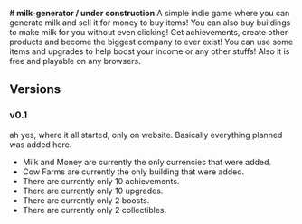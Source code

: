 **# milk-generator / under construction**
A simple indie game where you can generate milk and sell it for money to buy items!
You can also buy buildings to make milk for you without even clicking!
Get achievements, create other products and become the biggest company to ever exist!
You can use some items and upgrades to help boost your income or any other stuffs!
Also it is free and playable on any browsers.
## **Versions**
### v0.1
ah yes, where it all started, only on website.
Basically everything planned was added here.
+ Milk and Money are currently the only currencies that were added.
+ Cow Farms are currently the only building that were added.
+ There are currently only 10 achievements.
+ There are currently only 10 upgrades.
+ There are currently only 2 boosts.
+ There are currently only 2 collectibles.
